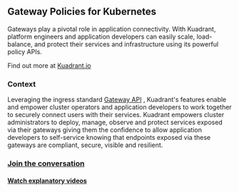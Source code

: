 ## Gateway Policies for Kubernetes

Gateways play a pivotal role in application connectivity. With Kuadrant, platform engineers and application developers can easily scale, load-balance, and protect their services and infrastructure using its powerful policy APIs.

Find out more at [Kuadrant.io](https://kuadrant.io/)

### Context
Leveraging the ingress standard [Gateway API](https://gateway-api.sigs.k8s.io/) , Kuadrant's features enable and empower cluster operators and application developers to work together to securely connect users with their services. Kuadrant empowers cluster administrators to deploy, manage, observe and protect services exposed via their gateways giving them the confidence to allow application developers to self-service knowing that endpoints exposed via these gateways are compliant, secure, visible and resilient.


### [Join the conversation](https://kubernetes.slack.com/archives/C05J0D0V525)
#### [Watch explanatory videos](https://www.youtube.com/@kuadrant)

